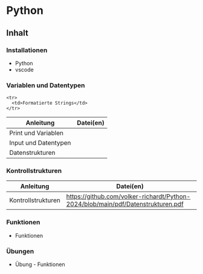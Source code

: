 <h1 id="python">Python</h1>
<h2 id="inhalt">Inhalt</h2>
<h3 id="installationen">Installationen</h3>
<ul>
  <li>Python</li>
  <li>vscode</li>
</ul>
<h3 id="variablen-und-datentypen">Variablen und Datentypen</h3>
<table>
  <thead>
    <tr>
      <th>Anleitung</th>
      <th>Datei(en)</th>
    </tr>
  </thead>
  <tbody>
    <tr>
      <td>Print und Variablen</td>
      <td></td>
    </tr>
    <tr>
      <td>Input und Datentypen</td>
      <td></td>
    </tr>
    <tr>
      <td>Datenstrukturen</td>
      <td></td>
    </tr>
   
    <tr>
      <td>Formatierte Strings</td>
    </tr>
  </tbody>
</table>
<h3 id="kontrollstrukturen">Kontrollstrukturen</h3>
<table>
  <thead>
    <tr>
      <th>Anleitung</th>
      <th>Datei(en)</th>
    </tr>
  </thead>
  <tbody>
    <tr>
      <td>Kontrollstrukturen</td>
      <td>
        <a
          href="https://github.com/volker-richardt/Python-2024/blob/main/pdf/Datenstrukturen.pdf"
          >https://github.com/volker-richardt/Python-2024/blob/main/pdf/Datenstrukturen.pdf</a
        >
      </td>
    </tr>
   
  </tbody>
</table>
<h3 id="funktionen">Funktionen</h3>
<ul>
  <li>Funktionen</li>
</ul>
<h3 id="-bungen">Übungen</h3>
<ul>
  <li>Übung - Funktionen</li>
</ul>
